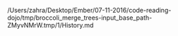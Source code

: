 /Users/zahra/Desktop/Ember/07-11-2016/code-reading-dojo/tmp/broccoli_merge_trees-input_base_path-ZMyvNMrW.tmp/1/History.md